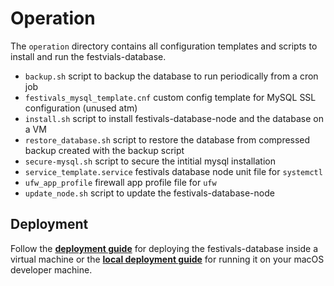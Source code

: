 # Operation

The `operation` directory contains all configuration templates and scripts to install and run the festvials-database.

* `backup.sh` script to backup the database to run periodically from a cron job
* `festivals_mysql_template.cnf` custom config template for MySQL SSL configuration (unused atm)
* `install.sh` script to install festivals-database-node and the database on a VM
* `restore_database.sh` script to restore the database from compressed backup created with the backup script
* `secure-mysql.sh` script to secure the intitial mysql installation
* `service_template.service` festivals database node unit file for `systemctl`
* `ufw_app_profile` firewall app profile file for `ufw`
* `update_node.sh` script to update the festivals-database-node

## Deployment

Follow the [**deployment guide**](DEPLOYMENT.md) for deploying the festivals-database inside a virtual machine or the [**local deployment guide**](./local/README.md) for running it on your macOS developer machine.
